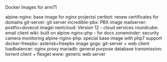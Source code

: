 Docker Images for arm71

alpine-nginx: base image for nginx projectsi
certbot: renew certificates for domains
git-server: git server
incredible-pbx: PBX image
mailserver: postfix+dovecot imagei
nextcloud: Version 12 - cloud services
roundcube: email client
wiki: built on alpine-nginx-php - for docs
zoneminder: security camera monitoring
alpine-nginx-php: special base image with php7 support
docker-freepbx: asterisk+freepbx image
gogs: git-server + web client
loadbalancer: nginx proxy
mariadb: general purpose database
transmission: torrent client + flexget 
www: generic web server
